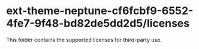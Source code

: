 # ext-theme-neptune-cf6fcbf9-6552-4fe7-9f48-bd82de5dd2d5/licenses

This folder contains the supported licenses for third-party use.
